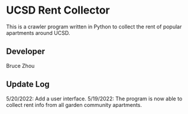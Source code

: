 # UCSD Rent Collector
This is a crawler program written in Python to collect the rent of popular apartments around UCSD.

## Developer
Bruce Zhou

## Update Log
5/20/2022: Add a user interface.
5/19/2022: The program is now able to collect rent info from all garden community apartments.
